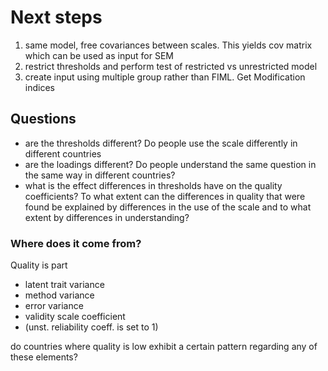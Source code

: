 # Next steps #

  1. same model, free covariances between scales. This yields cov matrix which can be used as input for SEM
  1. restrict thresholds and perform test of restricted vs unrestricted model
  1. create input using multiple group rather than FIML. Get Modification indices

## Questions ##

  * are the thresholds different? Do people use the scale differently in different countries
  * are the loadings different? Do people understand the same question in the same way in different countries?
  * what is the effect differences in thresholds have on the quality coefficients? To what extent can the differences in quality that were found be explained by differences in the use of the scale and to what extent by differences in understanding?

### Where does it come from? ###

Quality is part

  * latent trait variance
  * method variance
  * error variance
  * validity scale coefficient
  * (unst. reliability coeff. is set to 1)

do countries where quality is low exhibit a certain pattern regarding any of these elements?